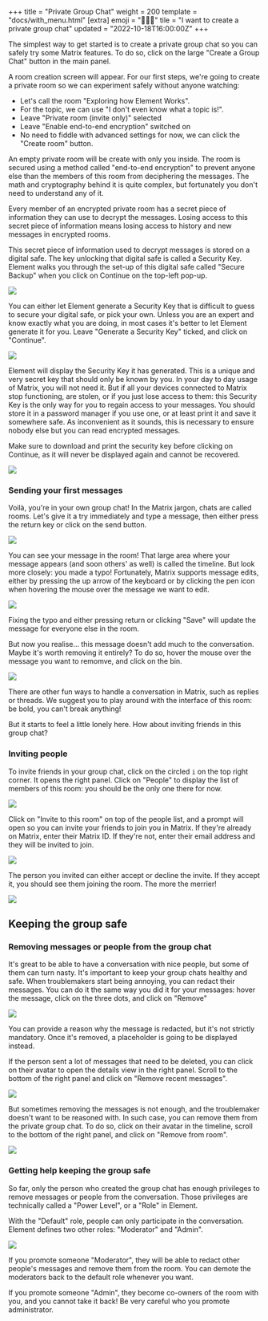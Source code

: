 +++
title = "Private Group Chat"
weight = 200
template = "docs/with_menu.html"
[extra]
emoji = "🧑‍🤝‍🧑"
tile = "I want to create a private group chat"
updated = "2022-10-18T16:00:00Z"
+++

The simplest way to get started is to create a private group chat so you can
safely try some Matrix features. To do so, click on the large "Create a Group
Chat" button in the main panel.

A room creation screen will appear. For our first steps, we're going to create a
private room so we can experiment safely without anyone watching:

* Let's call the room "Exploring how Element Works".
* For the topic, we can use "I don't even know what a topic is!".
* Leave "Private room (invite only)" selected
* Leave "Enable end-to-end encryption" switched on
* No need to fiddle with advanced settings for now, we can click the "Create
  room" button.

An empty private room will be create with only you inside. The room is secured
using a method called "end-to-end encryption" to prevent anyone else than the
members of this room from deciphering the messages. The math and cryptography
behind it is quite complex, but fortunately you don't need to understand any of
it.

Every member of an encrypted private room has a secret piece of information they
can use to decrypt the messages. Losing access to this secret piece of
information means losing access to history and new messages in encrypted rooms.

This secret piece of information used to decrypt messages is stored on a digital
safe. The key unlocking that digital safe is called a Security Key. Element
walks you through the set-up of this digital safe called "Secure Backup" when
you click on Continue on the top-left pop-up.

![](create-room-set-up-encryption-highlighted.png)

You can either let Element generate a Security Key that is difficult to guess to
secure your digital safe, or pick your own. Unless you are an expert and know
exactly what you are doing, in most cases it's better to let Element generate it
for you. Leave "Generate a Security Key" ticked, and click on "Continue".

![](setup-safe-generate-security-key.png)

Element will display the Security Key it has generated. This is a unique and
very secret key that should only be known by you. In your day to day usage of
Matrix, you will not need it. But if all your devices connected to Matrix stop
functioning, are stolen, or if you just lose access to them: this Security Key
is the only way for you to regain access to your messages. You should store it
in a password manager if you use one, or at least print it and save it somewhere
safe. As inconvenient as it sounds, this is necessary to ensure nobody else but
you can read encrypted messages.

Make sure to download and print the security key before clicking on Continue, as
it will never be displayed again and cannot be recovered.

![](setup-safe-save-security-key.png)

### Sending your first messages

Voilà, you're in your own group chat! In the Matrix jargon, chats are called
rooms. Let's give it a try immediately and type a message, then either press the
return key or click on the send button.

![](experiment-send-first-message.png)

You can see your message in the room! That large area where your message appears
(and soon others' as well) is called the timeline. But look more closely: you
made a typo! Fortunately, Matrix supports message edits, either by pressing the
up arrow of the keyboard or by clicking the pen icon when hovering the mouse
over the message we want to edit.

![](experiment-click-edit.png)

Fixing the typo and either pressing return or clicking "Save" will update the
message for everyone else in the room.

But now you realise… this message doesn't add much to the conversation. Maybe
it's worth removing it entirely? To do so, hover the mouse over the message you
want to remomve, and click on the bin.

![](experiment-hover-and-bin.png)

There are other fun ways to handle a conversation in Matrix, such as replies or
threads. We suggest you to play around with the interface of this room: be bold,
you can't break anything!

But it starts to feel a little lonely here. How about inviting friends in this
group chat?

### Inviting people

To invite friends in your group chat, click on the circled `i` on the top right
corner. It opens the right panel. Click on "People" to display the list of
members of this room: you should be the only one there for now.

![](experiment-hover-and-bin.png)

Click on "Invite to this room" on top of the people list, and a prompt will open
so you can invite your friends to join you in Matrix. If they're already on
Matrix, enter their Matrix ID. If they're not, enter their email address and
they will be invited to join.

![](invite-name.png)

The person you invited can either accept or decline the invite. If they accept
it, you should see them joining the room. The more the merrier!

![](invite-hello.png)

## Keeping the group safe

### Removing messages or people from the group chat

It's great to be able to have a conversation with nice people, but some of them
can turn nasty. It's important to keep your group chats healthy and safe. When
troublemakers start being annoying, you can redact their messages. You can do it
the same way you did it for your messages: hover the message, click on the three
dots, and click on "Remove"

![](redact-menu.png)

You can provide a reason why the message is redacted, but it's not strictly
mandatory. Once it's removed, a placeholder is going to be displayed instead.

If the person sent a lot of messages that need to be deleted, you can click on
their avatar to open the details view in the right panel. Scroll to the bottom
of the right panel and click on "Remove recent messages".

![](redact-redact-all.png)

But sometimes removing the messages is not enough, and the troublemaker doesn't
want to be reasoned with. In such case, you can remove them from the private
group chat. To do so, click on their avatar in the timeline, scroll to the
bottom of the right panel, and click on "Remove from room".

![](redact-kick.png)

### Getting help keeping the group safe

So far, only the person who created the group chat has enough privileges to
remove messages or people from the conversation. Those privileges are
technically called a "Power Level", or a "Role" in Element.

With the "Default" role, people can only participate in the conversation.
Element defines two other roles: "Moderator" and "Admin".

![](role.png)

If you promote someone "Moderator", they will be able to redact other people's
messages and remove them from the room. You can demote the moderators back to 
the default role whenever you want.

If you promote someone "Admin", they become co-owners of the room with you, and
you cannot take it back! Be very careful who you promote administrator.
